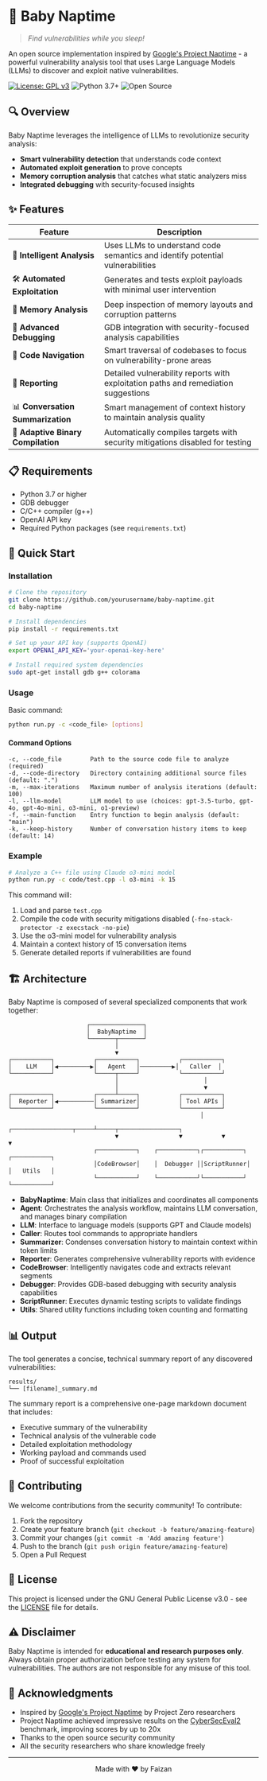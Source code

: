 # 🍼 Baby Naptime

> *Find vulnerabilities while you sleep!*

An open source implementation inspired by [Google's Project Naptime](https://googleprojectzero.blogspot.com/2024/06/project-naptime.html) - a powerful vulnerability analysis tool that uses Large Language Models (LLMs) to discover and exploit native vulnerabilities.

[![License: GPL v3](https://img.shields.io/badge/License-GPLv3-blue.svg)](https://www.gnu.org/licenses/gpl-3.0)
![Python 3.7+](https://img.shields.io/badge/python-3.7+-blue.svg)
![Open Source](https://img.shields.io/badge/Open%20Source-%E2%9D%A4-red)

## 🔍 Overview

Baby Naptime leverages the intelligence of LLMs to revolutionize security analysis:

- **Smart vulnerability detection** that understands code context
- **Automated exploit generation** to prove concepts
- **Memory corruption analysis** that catches what static analyzers miss
- **Integrated debugging** with security-focused insights

## ✨ Features

| Feature | Description |
|---------|-------------|
| 🧠 **Intelligent Analysis** | Uses LLMs to understand code semantics and identify potential vulnerabilities |
| 🛠️ **Automated Exploitation** | Generates and tests exploit payloads with minimal user intervention |
| 💾 **Memory Analysis** | Deep inspection of memory layouts and corruption patterns |
| 🔬 **Advanced Debugging** | GDB integration with security-focused analysis capabilities |
| 🧭 **Code Navigation** | Smart traversal of codebases to focus on vulnerability-prone areas |
| 📝 **Reporting** | Detailed vulnerability reports with exploitation paths and remediation suggestions |
| 📊 **Conversation Summarization** | Smart management of context history to maintain analysis quality |
| 🔄 **Adaptive Binary Compilation** | Automatically compiles targets with security mitigations disabled for testing |

## 📋 Requirements

- Python 3.7 or higher
- GDB debugger
- C/C++ compiler (g++)
- OpenAI API key
- Required Python packages (see `requirements.txt`)

## 🚀 Quick Start

### Installation

```bash
# Clone the repository
git clone https://github.com/yourusername/baby-naptime.git
cd baby-naptime

# Install dependencies
pip install -r requirements.txt

# Set up your API key (supports OpenAI)
export OPENAI_API_KEY='your-openai-key-here'

# Install required system dependencies
sudo apt-get install gdb g++ colorama
```

### Usage

Basic command:

```bash
python run.py -c <code_file> [options]
```

#### Command Options

```
-c, --code_file        Path to the source code file to analyze (required)
-d, --code-directory   Directory containing additional source files (default: ".")
-m, --max-iterations   Maximum number of analysis iterations (default: 100)
-l, --llm-model        LLM model to use (choices: gpt-3.5-turbo, gpt-4o, gpt-4o-mini, o3-mini, o1-preview)
-f, --main-function    Entry function to begin analysis (default: "main")
-k, --keep-history     Number of conversation history items to keep (default: 14)
```

### Example

```bash
# Analyze a C++ file using Claude o3-mini model
python run.py -c code/test.cpp -l o3-mini -k 15
```

This command will:
1. Load and parse `test.cpp` 
2. Compile the code with security mitigations disabled (`-fno-stack-protector -z execstack -no-pie`)
3. Use the o3-mini model for vulnerability analysis
4. Maintain a context history of 15 conversation items
5. Generate detailed reports if vulnerabilities are found

## 🏗️ Architecture

Baby Naptime is composed of several specialized components that work together:

```
                      ┌───────────────┐
                      │  BabyNaptime  │
                      └───────┬───────┘
                              │
                              ▼
┌───────────┐           ┌───────────┐           ┌───────────┐
│    LLM    │◀─────────▶│   Agent   │─────────▶│   Caller  │
└───────────┘           └─────┬─────┘           └───────────┘
                              │                        │
                              │                        ▼
┌───────────┐           ┌─────┴─────┐           ┌───────────┐
│  Reporter │◀──────────│ Summarizer│           │ Tool APIs │
└───────────┘           └───────────┘           └───────────┘
                                                      │
                              ┌─────────────────┬─────┴─────┬─────────────────┐
                              ▼                 ▼           ▼                 ▼
                        ┌───────────┐    ┌───────────┐┌───────────┐    ┌───────────┐
                        │CodeBrowser│    │  Debugger ││ScriptRunner│    │   Utils   │
                        └───────────┘    └───────────┘└───────────┘    └───────────┘
```

- **BabyNaptime**: Main class that initializes and coordinates all components
- **Agent**: Orchestrates the analysis workflow, maintains LLM conversation, and manages binary compilation
- **LLM**: Interface to language models (supports GPT and Claude models)
- **Caller**: Routes tool commands to appropriate handlers
- **Summarizer**: Condenses conversation history to maintain context within token limits
- **Reporter**: Generates comprehensive vulnerability reports with evidence
- **CodeBrowser**: Intelligently navigates code and extracts relevant segments
- **Debugger**: Provides GDB-based debugging with security analysis capabilities
- **ScriptRunner**: Executes dynamic testing scripts to validate findings
- **Utils**: Shared utility functions including token counting and formatting

## 📊 Output

The tool generates a concise, technical summary report of any discovered vulnerabilities:

```
results/
└── [filename]_summary.md
```

The summary report is a comprehensive one-page markdown document that includes:

- Executive summary of the vulnerability
- Technical analysis of the vulnerable code
- Detailed exploitation methodology
- Working payload and commands used
- Proof of successful exploitation

## 🤝 Contributing

We welcome contributions from the security community! To contribute:

1. Fork the repository
2. Create your feature branch (`git checkout -b feature/amazing-feature`)
3. Commit your changes (`git commit -m 'Add amazing feature'`)
4. Push to the branch (`git push origin feature/amazing-feature`)
5. Open a Pull Request

## 📜 License

This project is licensed under the GNU General Public License v3.0 - see the [LICENSE](LICENSE) file for details.

## ⚠️ Disclaimer

Baby Naptime is intended for **educational and research purposes only**. Always obtain proper authorization before testing any system for vulnerabilities. The authors are not responsible for any misuse of this tool.

## 🙏 Acknowledgments

- Inspired by [Google's Project Naptime](https://googleprojectzero.blogspot.com/2024/06/project-naptime.html) by Project Zero researchers
- Project Naptime achieved impressive results on the [CyberSecEval2](https://github.com/meta-llama/PurpleLlama) benchmark, improving scores by up to 20x
- Thanks to the open source security community
- All the security researchers who share knowledge freely

---

<p align="center">Made with ❤️ by Faizan</p>